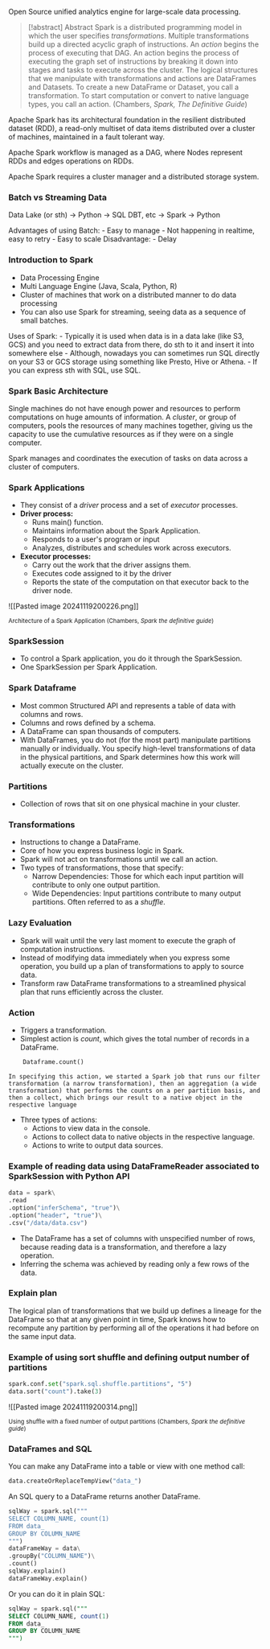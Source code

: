 Open Source unified analytics engine for large-scale data processing. 

> [!abstract] Abstract
Spark is a distributed programming model in which the user specifies *transformations*. Multiple transformations build up a directed acyclic graph of instructions. An *action* begins the process of executing that DAG. An action begins the process of executing the graph set of instructions by breaking it down into stages and tasks to execute across the cluster. The logical structures that we manipulate with transformations and actions are DataFrames and Datasets. To create a new DataFrame or Dataset, you call a transformation. To start computation or convert to native language types, you call an action. (Chambers, *Spark, The Definitive Guide*)

Apache Spark has its architectural foundation in the resilient distributed dataset (RDD), a read-only multiset of data items distributed over a cluster of machines, maintained in a fault tolerant way. 

Apache Spark workflow is managed as a DAG, where Nodes represent RDDs and edges operations on RDDs. 

Apache Spark requires a cluster manager and a distributed storage system. 

### Batch vs Streaming Data
 Data Lake (or sth) -> Python -> SQL DBT, etc -> Spark -> Python

Advantages of using Batch:
	- Easy to manage
	- Not happening in realtime, easy to retry
	- Easy to scale
Disadvantage:
	-  Delay

### Introduction to Spark

- Data Processing Engine
- Multi Language Engine (Java, Scala, Python, R)
- Cluster of machines that work on a distributed manner to do data processing
- You can also use Spark for streaming, seeing data as a sequence of small batches.

Uses of Spark:
	- Typically it is used when data is in a data lake (like S3, GCS) and you need to extract data from there, do sth to it and insert it into somewhere else
	- Although, nowadays you can sometimes run SQL directly on your S3 or GCS storage using something like Presto, Hive or Athena.
	- If you can express sth with SQL, use SQL. 
		
	



### Spark Basic Architecture

Single machines do not have enough power and resources to perform computations on huge amounts of information. A *cluster*, or group of computers, pools the resources of many machines together, giving us the capacity to use the cumulative resources as if they were on a single computer. 

Spark manages and coordinates the execution of tasks on data across a cluster of computers.

### Spark Applications

- They consist of a *driver* process and a set of *executor* processes.
- **Driver process:**
	- Runs main() function.
	- Maintains information about the Spark Application.
	- Responds to a user's program or input
	- Analyzes, distributes and schedules work across executors.
- **Executor processes:**
	- Carry out the work that the driver assigns them.
	- Executes code assigned to it by the driver
	- Reports the state of the computation on that executor back to the driver node.

![[Pasted image 20241119200226.png]]

<small>Architecture of a Spark Application (Chambers, *Spark the definitive guide*)</small>

### SparkSession

- To control a Spark application, you do it through the SparkSession.
- One SparkSession per Spark Application.

### Spark Dataframe
- Most common Structured API and represents a table of data with columns and rows. 
- Columns and rows defined by a schema.
- A DataFrame can span thousands of computers.
- With DataFrames, you do not (for the most part) manipulate partitions manually or individually. You specify high-level transformations of data in the physical partitions, and Spark determines how this work will actually execute on the cluster.


### Partitions
- Collection of rows that sit on one physical machine in your cluster.


### Transformations
- Instructions to change a DataFrame.
- Core of how you express business logic in Spark.
- Spark will not act on transformations until we call an action. 
- Two types of transformations, those that specify:
	- Narrow Dependencies: Those for which each input partition will contribute to only one output partition.
	- Wide Dependencies: Input partitions contribute to many output partitions. Often referred to as a *shuffle*.


### Lazy Evaluation
- Spark will wait until the very last moment to execute the graph of computation instructions.
- Instead of modifying data immediately when you express some operation, you build up a plan of transformations to apply to source data. 
- Transform raw DataFrame transformations to a streamlined physical plan that runs efficiently across the cluster.

### Action
- Triggers a transformation.
- Simplest action is *count*, which gives the total number of records in a DataFrame. 
```python
	Dataframe.count()
```

	In specifying this action, we started a Spark job that runs our filter transformation (a narrow transformation), then an aggregation (a wide transformation) that performs the counts on a per partition basis, and then a collect, which brings our result to a native object in the respective language

- Three types of actions:
	- Actions to view data in the console.
	- Actions to collect data to native objects in the respective language.
	- Actions to write to output data sources.


### Example of reading data using DataFrameReader associated to SparkSession with Python API

```python
data = spark\
.read
.option("inferSchema", "true")\
.option("header", "true")\
.csv("/data/data.csv")
```
- The DataFrame has a set of columns with unspecified number of rows, because reading data is a transformation, and therefore a lazy operation. 
- Inferring the schema was achieved by reading only a few rows of the data.


### Explain plan
The logical plan of transformations that we build up defines a lineage for the DataFrame so that at any given point in time, Spark knows how to recompute any partition by performing all of the operations it had before on the same input data.

### Example of using sort shuffle and defining output number of partitions
```python
spark.conf.set("spark.sql.shuffle.partitions", "5")
data.sort("count").take(3)
```
![[Pasted image 20241119200314.png]]

<small>Using shuffle with a fixed number of output partitions (Chambers, *Spark the definitive guide*)</small>


### DataFrames and SQL

You can make any DataFrame into a table or view with one method call:

```python
data.createOrReplaceTempView("data_")
```

An SQL query to a DataFrame returns another DataFrame. 

```python
sqlWay = spark.sql("""
SELECT COLUMN_NAME, count(1)
FROM data_
GROUP BY COLUMN_NAME
""")
dataFrameWay = data\
.groupBy("COLUMN_NAME")\
.count()
sqlWay.explain()
dataFrameWay.explain()
```

Or you can do it in plain SQL:

```sql
sqlWay = spark.sql("""
SELECT COLUMN_NAME, count(1)
FROM data_
GROUP BY COLUMN_NAME
""")
```

